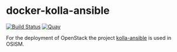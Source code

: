 # docker-kolla-ansible

[![Build Status](https://travis-ci.org/osism/docker-kolla-ansible.svg?branch=master)](https://travis-ci.org/osism/docker-kolla-ansible)
[![Quay](https://img.shields.io/badge/Quay-osism%2Fkolla--ansible-blue.svg)](https://quay.io/repository/osism/kolla-ansible)

For the deployment of OpenStack the project [kolla-ansible](https://github.com/openstack/kolla-ansible)
is used in OSISM.
